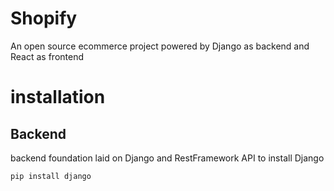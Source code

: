 # Shopify
An open source ecommerce project powered by Django as backend and React as frontend

# installation

## Backend
backend foundation laid on Django and RestFramework API
to install Django

`pip install django`


